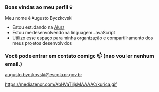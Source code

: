 ### Boas vindas ao meu perfil 💀

Meu nome é Augusto Byczkovski

- Estou estudando na [Alura](https://www.alura.com.br)
- Estou me desenvolvendo na linguagem JavaScript
- Utilizo esse espaço para minha organização e compartilhamento dos meus projetos desenvolvidos

### Você pode entrar em contato comigo 📫 (nao vou ler nenhum email.)

augusto.byczkovski@escola.pr.gov.br

https://media.tenor.com/AbHVaTiljsMAAAAC/kurica.gif

